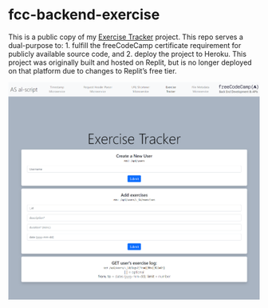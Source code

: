# fcc-backend-exercise
 
This is a public copy of my [Exercise Tracker](https://fcc-backend-exercise-tracker-c377596c8b7d.herokuapp.com/) project. This repo serves a dual-purpose to: 1. fulfill the freeCodeCamp certificate requirement for publicly available source code, and 2. deploy the project to Heroku. This project was originally built and hosted on Replit, but is no longer deployed on that platform due to changes to Replit’s free tier.

![Page screenshot](https://github.com/al-script/fcc-backend-exercise/blob/main/page_screenshot.png?raw=true)
